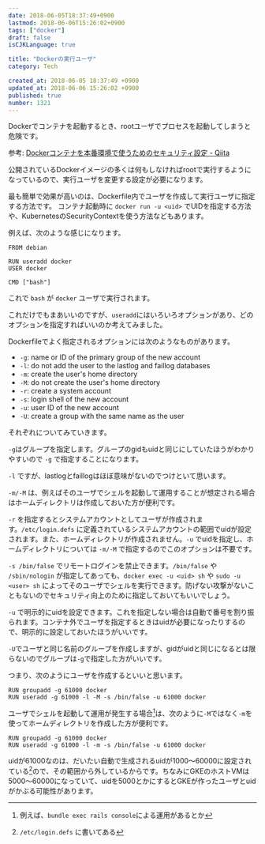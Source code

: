 ```yaml
---
date: 2018-06-05T18:37:49+0900
lastmod: 2018-06-06T15:26:02+0900
tags: ["docker"]
draft: false
isCJKLanguage: true

title: "Dockerの実行ユーザ"
category: Tech

created_at: 2018-06-05 18:37:49 +0900
updated_at: 2018-06-06 15:26:02 +0900
published: true
number: 1321
---
```


Dockerでコンテナを起動するとき、rootユーザでプロセスを起動してしまうと危険です。

参考: [Dockerコンテナを本番環境で使うためのセキュリティ設定 - Qiita](https://qiita.com/muff1225/items/4edea7b039dd9f26098f#root%E6%A8%A9%E9%99%90%E3%82%92%E5%89%A5%E5%A5%AA%E3%81%99%E3%82%8B)

公開されているDockerイメージの多くは何もしなければrootで実行するようになっているので、実行ユーザを変更する設定が必要になります。

最も簡単で効果が高いのは、Dockerfile内でユーザを作成して実行ユーザに指定する方法です。
コンテナ起動時に `docker run -u <uid>` でUIDを指定する方法や、KubernetesのSecurityContextを使う方法などもあります。

例えば、次のような感じになります。

```
FROM debian

RUN useradd docker
USER docker

CMD ["bash"]
```

これで `bash` が `docker` ユーザで実行されます。

これだけでもまあいいのですが、`useradd`にはいろいろオプションがあり、どのオプションを指定すればいいのか考えてみました。

Dockerfileでよく指定されるオプションには次のようなものがあります。

* `-g`: name or ID of the primary group of the new account
* `-l`: do not add the user to the lastlog and faillog databases
* `-m`: create the user's home directory
* `-M`: do not create the user's home directory
* `-r`: create a system account
* `-s`: login shell of the new account
* `-u`: user ID of the new account
* `-U`: create a group with the same name as the user

それぞれについてみていきます。

`-g`はグループを指定します。グループのgidもuidと同じにしていたほうがわかりやすいので `-g` で指定することになります。

`-l` ですが、lastlogとfaillogはほぼ意味がないのでつけといて思います。

`-m/-M` は、例えばそのユーザでシェルを起動して運用することが想定される場合はホームディレクトリは作成しておいた方が便利です。

`-r` を指定するとシステムアカウントとしてユーザが作成されます。`/etc/login.defs` に定義されているシステムアカウントの範囲でuidが設定されます。また、ホームディレクトリが作成されません。`-u` でuidを指定し、ホームディレクトリについては `-m/-M` で指定するのでこのオプションは不要です。

`-s /bin/false` でリモートログインを禁止できます。`/bin/false` や `/sbin/nologin` が指定してあっても、`docker exec -u <uid> sh` や `sudo -u <user> sh` によってそのユーザでシェルを実行できます。防げない攻撃がないこともないのでセキュリティ向上のために指定しておいてもいいでしょう。

`-u` で明示的にuidを設定できます。これを指定しない場合は自動で番号を割り振られます。コンテナ外でユーザを指定するときはuidが必要になったりするので、明示的に設定しておいたほうがいいです。

`-U`でユーザと同じ名前のグループを作成しますが、gidがuidと同じになるとは限らないのでグループは`-g`で指定した方がいいです。

つまり、次のようにユーザを作成するといいと思います。

```
RUN groupadd -g 61000 docker
RUN useradd -g 61000 -l -M -s /bin/false -u 61000 docker
```

ユーザでシェルを起動して運用が発生する場合[^1]は、次のように`-M`ではなく`-m`を使ってホームディレクトリを作成した方が便利です。

```
RUN groupadd -g 61000 docker
RUN useradd -g 61000 -l -m -s /bin/false -u 61000 docker
```

[^1]: 例えば、`bundle exec rails console`による運用があるとか

uidが61000なのは、だいたい自動で生成されるuidが1000〜60000に設定されている[^2]ので、その範囲から外しているからです。ちなみにGKEのホストVMは5000〜60000になっていて、uidを5000とかにするとGKEが作ったユーザとuidがかぶる可能性があります。

[^2]: `/etc/login.defs` に書いてある
